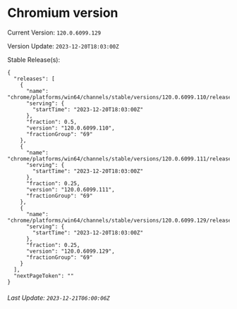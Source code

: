 # Chromium version

Current Version: `120.0.6099.129`

Version Update: `2023-12-20T18:03:00Z`

Stable Release(s):
```
{
  "releases": [
    {
      "name": "chrome/platforms/win64/channels/stable/versions/120.0.6099.110/releases/1703095380",
      "serving": {
        "startTime": "2023-12-20T18:03:00Z"
      },
      "fraction": 0.5,
      "version": "120.0.6099.110",
      "fractionGroup": "69"
    },
    {
      "name": "chrome/platforms/win64/channels/stable/versions/120.0.6099.111/releases/1703095380",
      "serving": {
        "startTime": "2023-12-20T18:03:00Z"
      },
      "fraction": 0.25,
      "version": "120.0.6099.111",
      "fractionGroup": "69"
    },
    {
      "name": "chrome/platforms/win64/channels/stable/versions/120.0.6099.129/releases/1703095380",
      "serving": {
        "startTime": "2023-12-20T18:03:00Z"
      },
      "fraction": 0.25,
      "version": "120.0.6099.129",
      "fractionGroup": "69"
    }
  ],
  "nextPageToken": ""
}
```

###### Last Update: `2023-12-21T06:00:06Z`
        